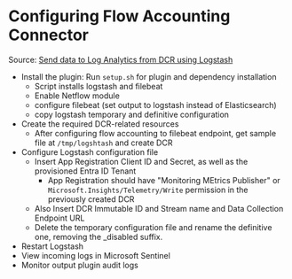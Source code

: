 # Configuring Flow Accounting Connector

Source: [Send data to Log Analytics from DCR using Logstash](https://learn.microsoft.com/en-us/azure/azure-monitor/logs/tutorial-logs-ingestion-portal#create-azure-ad-application)

- Install the plugin: Run `setup.sh` for plugin and dependency installation
  - Script installs logstash and filebeat
  - Enable Netflow module
  - configure filebeat (set output to logstash instead of Elasticsearch)
  - copy logstash temporary and definitive configuration
- Create the required DCR-related resources
  - After configuring flow accounting to filebeat endpoint, get sample file at `/tmp/logshtash` and create DCR
- Configure Logstash configuration file
  - Insert App Registration Client ID and Secret, as well as the provisioned Entra ID Tenant
    - App Registration should have "Monitoring MEtrics Publisher" or `Microsoft.Insights/Telemetry/Write` permission in the previously created DCR
  - Also Insert DCR Immutable ID and Stream name and Data Collection Endpoint URL
  - Delete the temporary configuration file and rename the definitive one, removing the _disabled suffix.
- Restart Logstash
- View incoming logs in Microsoft Sentinel
- Monitor output plugin audit logs